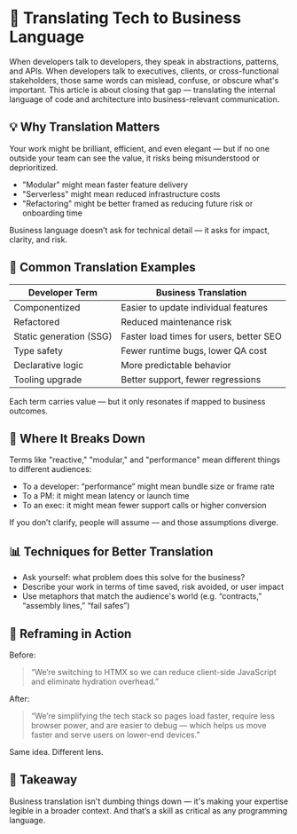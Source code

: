 # 🧭 Translating Tech to Business Language

When developers talk to developers, they speak in abstractions, patterns, and APIs. When developers talk to executives, clients, or cross-functional stakeholders, those same words can mislead, confuse, or obscure what's important. This article is about closing that gap — translating the internal language of code and architecture into business-relevant communication.

## 💡 Why Translation Matters

Your work might be brilliant, efficient, and even elegant — but if no one outside your team can see the value, it risks being misunderstood or deprioritized.

- "Modular" might mean faster feature delivery
- "Serverless" might mean reduced infrastructure costs
- "Refactoring" might be better framed as reducing future risk or onboarding time

Business language doesn’t ask for technical detail — it asks for impact, clarity, and risk.

## 🔄 Common Translation Examples

| Developer Term           | Business Translation                         |
|--------------------------|----------------------------------------------|
| Componentized            | Easier to update individual features         |
| Refactored               | Reduced maintenance risk                     |
| Static generation (SSG)  | Faster load times for users, better SEO      |
| Type safety              | Fewer runtime bugs, lower QA cost            |
| Declarative logic        | More predictable behavior                    |
| Tooling upgrade          | Better support, fewer regressions            |

Each term carries value — but it only resonates if mapped to business outcomes.

## 🧠 Where It Breaks Down

Terms like "reactive," "modular," and "performance" mean different things to different audiences:

- To a developer: “performance” might mean bundle size or frame rate
- To a PM: it might mean latency or launch time
- To an exec: it might mean fewer support calls or higher conversion

If you don’t clarify, people will assume — and those assumptions diverge.

## 📊 Techniques for Better Translation

- Ask yourself: what problem does this solve for the business?
- Describe your work in terms of time saved, risk avoided, or user impact
- Use metaphors that match the audience's world (e.g. “contracts,” “assembly lines,” “fail safes”)

## 💬 Reframing in Action

Before:
> “We’re switching to HTMX so we can reduce client-side JavaScript and eliminate hydration overhead.”

After:
> “We’re simplifying the tech stack so pages load faster, require less browser power, and are easier to debug — which helps us move faster and serve users on lower-end devices.”

Same idea. Different lens.

## 📣 Takeaway

Business translation isn't dumbing things down — it's making your expertise legible in a broader context. And that’s a skill as critical as any programming language.